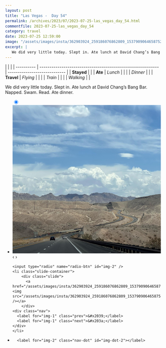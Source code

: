 ```yaml
---
layout: post
title: "Las Vegas -  Day 54"
permalink: /archives/2023/07/2023-07-25-las_vegas_day_54.html
commentfile: 2023-07-25-las_vegas_day_54
category: travel
date: 2023-07-25 12:59:00
image: "/assets/images/insta/362903924_259186076862809_1537909064658752224_n_18011012251824464.jpg"
excerpt: |
   We did very little today. Slept in. Ate lunch at David Chang’s Bang Bar. Napped. Swam. Read. Ate dinner.
---
```


|            |                                                              |
| ---------- | ------------------------------------------------------------ | ----------------------------- |
| **Stayed** |  |
| **Ate**    | _Lunch_                                                      |          |
|            | _Dinner_                                                     |          |
| **Travel** | _Flying_                                                     |          |
|            | _Train_                                                      |          |
|            | _Walking_                                                    |          |


 We did very little today. Slept in. Ate lunch at David Chang’s Bang Bar. Napped. Swam. Read. Ate dinner.


<ul class="slides">
    <input type="radio" name="radio-btn" id="img-1" checked="checked" />
    <li class="slide-container">
        <div class="slide">
          <a href="/assets/images/insta/362920260_967655404511978_4816065288684172733_n_18301656739106094.jpg"><img src="/assets/images/insta/362920260_967655404511978_4816065288684172733_n_18301656739106094.jpg" /></a>
        </div>
    <div class="nav">
      <label for="img-2" class="prev">&#x2039;</label>
      <label for="img-2" class="next">&#x203a;</label>
    </div>
    </li>
    
    <input type="radio" name="radio-btn" id="img-2" />
    <li class="slide-container">
        <div class="slide">
          <a href="/assets/images/insta/362903924_259186076862809_1537909064658752224_n_18011012251824464.jpg"><img src="/assets/images/insta/362903924_259186076862809_1537909064658752224_n_18011012251824464.jpg" /></a>
        </div>
    <div class="nav">
      <label for="img-1" class="prev">&#x2039;</label>
      <label for="img-1" class="next">&#x203a;</label>
    </div>
    </li>
			
<li class="nav-dots">
      <label for="img-1" class="nav-dot" id="img-dot-1"></label>

      <label for="img-2" class="nav-dot" id="img-dot-2"></label>

</li>
</ul>        
             

		